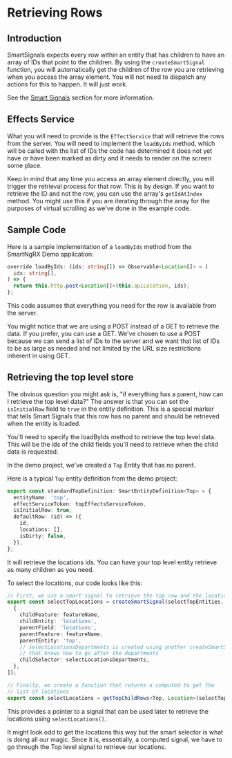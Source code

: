 # Retrieving Rows

## Introduction

SmartSignals expects every row within an entity that has children to have an array of IDs that point to the children. By using the `createSmartSignal` function, you will automatically get the children of the row you are retrieving when you access the array element. You will not need to dispatch any actions for this to happen. It will just work.

See the [Smart Signals](using-smart-signals/smart-signals) section for more information.

## Effects Service

What you will need to provide is the `EffectService` that will retrieve the rows from the server. You will need to implement the `loadByIds` method, which will be called with the list of IDs the code has determined it does not yet have or have been marked as dirty and it needs to render on the screen some place.

Keep in mind that any time you access an array element directly, you will trigger the retrieval process for that row. This is by design. If you want to retrieve the ID and not the row, you can use the array's `getIdAtIndex` method. You might use this if you are iterating through the array for the purposes of virtual scrolling as we've done in the example code.

## Sample Code

Here is a sample implementation of a `loadByIds` method from the SmartNgRX Demo application:

```typescript
override loadByIds: (ids: string[]) => Observable<Location[]> = (
  ids: string[],
) => {
  return this.http.post<Location[]>(this.apiLocation, ids);
};
```

This code assumes that everything you need for the row is available from the server.

You might notice that we are using a POST instead of a GET to retrieve the data. If you prefer, you can use a GET. We've chosen to use a POST because we can send a list of IDs to the server and we want that list of IDs to be as large as needed and not limited by the URL size restrictions inherent in using GET.

## Retrieving the top level store

The obvious question you might ask is, "if everything has a parent, how can I retrieve the top level data?" The answer is that you can set the `isInitialRow` field to `true` in the entity definition. This is a special marker that tells Smart Signals that this row has no parent and should be retrieved when the entity is loaded.

You'll need to specify the loadByIds method to retrieve the top level data. This will be the ids of the child fields you'll need to retrieve when the child data is requested.

In the demo project, we've created a `Top` Entity that has no parent.

Here is a typical `Top` entity definition from the demo project:

```typescript
export const standardTopDefinition: SmartEntityDefinition<Top> = {
  entityName: 'top',
  effectServiceToken: topEffectsServiceToken,
  isInitialRow: true,
  defaultRow: (id) => ({
    id,
    locations: [],
    isDirty: false,
  }),
};
```

It will retrieve the locations ids. You can have your top level entity retrieve as many children as you need.

To select the locations, our code looks like this:

```typescript
// First, we use a smart signal to retrieve the top row and the locations
export const selectTopLocations = createSmartSignal(selectTopEntities, [
  {
    childFeature: featureName,
    childEntity: 'locations',
    parentField: 'locations',
    parentFeature: featureName,
    parentEntity: 'top',
    // selectLocationsDepartments is created using another createSmartSignal
    // that knows how to go after the departments
    childSelector: selectLocationsDepartments,
  },
]);

// Finally, we create a function that returns a computed to get the
// list of locations
export const selectLocations = getTopChildRows<Top, Location>(selectTopLocations, 'locations');
```

This provides a pointer to a signal that can be used later to retrieve the locations using `selectLocations()`.

It might look odd to get the locations this way but the smart selector is what is doing all our magic. Since it is, essentially, a computed signal, we have to go through the Top level signal to retrieve our locations.
